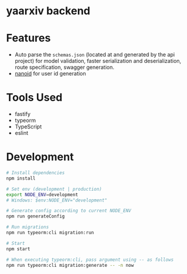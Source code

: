 # yaarxiv backend

# Features

- Auto parse the `schemas.json` (located at and generated by the api project) for model validation, faster serialization and deserialization, route specification, swagger generation.
- [nanoid](https://github.com/ai/nanoid) for user id generation

# Tools Used

- fastify
- typeorm
- TypeScript
- eslint

# Development

```bash
# Install dependencies
npm install

# Set env (development | production)
export NODE_ENV=development
# Windows: $env:NODE_ENV="development"

# Generate config according to current NODE_ENV
npm run generateConfig

# Run migrations
npm run typeorm:cli migration:run

# Start
npm start

# When executing typeorm:cli, pass argument using -- as follows
npm run typeorm:cli migration:generate -- -n now

```
